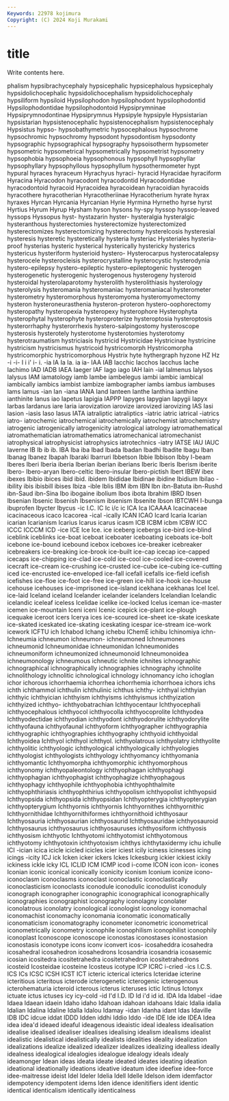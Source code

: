 ```yaml
---
Keywords: 22978 kojimura
Copyright: (C) 2024 Koji Murakami
---
```


# title

Write contents here.



phalism hypsibrachycephaly hypsicephalic hypsicephalous hypsicephaly
hypsidolichocephalic hypsidolichocephalism hypsidolichocephaly hypsiliform hypsiloid Hypsilophodon hypsilophodont hypsilophodontid Hypsilophodontidae hypsilophodontoid
Hypsiprymninae Hypsiprymnodontinae Hypsiprymnus Hypsipyle hypsipyle Hypsistarian hypsistarian hypsistenocephalic hypsistenocephalism hypsistenocephaly
Hypsistus hypso- hypsobathymetric hypsocephalous hypsochrome hypsochromic hypsochromy hypsodont hypsodontism hypsodonty
hypsographic hypsographical hypsography hypsoisotherm hypsometer hypsometric hypsometrical hypsometrically hypsometrist hypsometry
hypsophobia hypsophoeia hypsophonous hypsophyll hypsophyllar hypsophyllary hypsophyllous hypsophyllum hypsothermometer hypt
hypural hyraces hyraceum Hyrachyus hyraci- hyracid Hyracidae hyraciform Hyracina Hyracodon
hyracodont hyracodontid Hyracodontidae hyracodontoid hyracoid Hyracoidea hyracoidean hyracoidian hyracoids hyracothere
hyracotherian Hyracotheriinae Hyracotherium hyrate hyrax hyraxes Hyrcan Hyrcania Hyrcanian Hyrie
Hyrmina Hyrnetho hyrse hyrst Hyrtius Hyrum Hyrup Hysham hyson hysons
hy-spy hyssop hyssop-leaved hyssops Hyssopus hyst- hystazarin hyster- hysteralgia hysteralgic
hysteranthous hysterectomies hysterectomize hysterectomized hysterectomizes hysterectomizing hysterectomy hysterelcosis hysteresial hysteresis
hysteretic hysteretically hysteria hysteriac Hysteriales hysteria-proof hysterias hysteric hysterical hysterically
hystericky hysterics hystericus hysteriform hysterioid hystero- Hysterocarpus hysterocatalepsy hysterocele hysterocleisis
hysterocrystalline hysterocystic hysterodynia hystero-epilepsy hystero-epileptic hystero-epileptogenic hysterogen hysterogenetic hysterogenic hysterogenous
hysterogeny hysteroid hysteroidal hysterolaparotomy hysterolith hysterolithiasis hysterology hysterolysis hysteromania hysteromaniac
hysteromaniacal hysterometer hysterometry hysteromorphous hysteromyoma hysteromyomectomy hysteron hysteroneurasthenia hysteron-proteron hystero-oophorectomy
hysteropathy hysteropexia hysteropexy hysterophore Hysterophyta hysterophytal hysterophyte hysteroproterize hysteroptosia hysteroptosis
hysterorrhaphy hysterorrhexis hystero-salpingostomy hysteroscope hysterosis hysterotely hysterotome hysterotomies hysterotomy hysterotraumatism
hystriciasis hystricid Hystricidae Hystricinae hystricine hystricism hystricismus hystricoid hystricomorph Hystricomorpha
hystricomorphic hystricomorphous Hystrix hyte hythergraph hyzone HZ Hz -i -i-
I i i' i- i. -ia IA Ia Ia. ia
ia- IAA IAB Iacchic Iacchos Iacchus Iache Iachimo IAD IADB
IAEA Iaeger IAF Iago iago IAH Iain -ial Ialmenus Ialysos
Ialysus IAM iamatology iamb Iambe iambelegus iambi iambic iambical iambically
iambics iambist iambize iambographer iambs iambus iambuses Iams Iamus -ian
Ian -iana IANA Iand Ianteen Ianthe Ianthina ianthine ianthinite Ianus
iao Iapetus Iapigia IAPPP Iapyges Iapygian Iapygii Iapyx Iarbas Iardanus
iare Iaria iarovization iarovize iarovized iarovizing IAS Iasi Iasion -iasis
Iaso Iasus IATA iatraliptic iatraliptics -iatric iatric iatrical -iatrics iatro-
iatrochemic iatrochemical iatrochemically iatrochemist iatrochemistry iatrogenic iatrogenically iatrogenicity iatrological iatrology
iatromathematical iatromathematician iatromathematics iatromechanical iatromechanist iatrophysical iatrophysicist iatrophysics iatrotechnics -iatry
IATSE IAU IAUC Iaverne IB Ib ib ib. IBA Iba
iba Ibad Ibada Ibadan Ibadhi Ibadite Ibagu Iban Ibanag Ibanez
Ibapah Ibaraki Ibarruri Ibbetson Ibbie Ibbison Ibby I-beam Iberes Iberi
Iberia iberia Iberian iberian iberians Iberic Iberis Iberism iberite Ibero-
Ibero-aryan Ibero-celtic Ibero-insular Ibero-pictish Ibert IBEW ibex ibexes Ibibio ibices
ibid ibid. ibidem Ibididae Ibidinae ibidine Ibidium Ibilao -ibility ibis
ibisbill ibises Ibiza -ible Iblis IBM ibm IBN Ibn ibn-Batuta
ibn-Rushd ibn-Saud ibn-Sina Ibo ibogaine ibolium Ibos ibota Ibrahim IBRD
Ibsen Ibsenian Ibsenic Ibsenish Ibsenism ibsenism Ibsenite Ibson IBTCWH I-bunga
ibuprofen Ibycter Ibycus -ic I.C. IC Ic i/c ic ICA
Ica ICAAAA Icacinaceae icacinaceous icaco Icacorea -ical -ically ICAN ICAO
Icard Icaria Icarian icarian Icarianism Icarius Icarus icarus icasm ICB
ICBM icbm ICBW ICC ICCC ICCCM ICD -ice ICE Ice
Ice. ice iceberg icebergs ice-bird ice-blind iceblink iceblinks ice-boat iceboat
iceboater iceboating iceboats ice-bolt icebone ice-bound icebound icebox iceboxes ice-breaker
icebreaker icebreakers ice-breaking ice-brook ice-built ice-cap icecap ice-capped icecaps ice-chipping
ice-clad ice-cold ice-cool ice-cooled ice-covered icecraft ice-cream ice-crushing ice-crusted ice-cube
ice-cubing ice-cutting iced ice-encrusted ice-enveloped ice-fall icefall icefalls ice-field icefish
icefishes ice-floe ice-foot ice-free ice-green ice-hill ice-hook ice-house icehouse icehouses
ice-imprisoned ice-island icekhana icekhanas Icel Icel. ice-laid Iceland iceland Icelander
icelander icelanders Icelandian Icelandic icelandic iceleaf iceless Icelidae icelike ice-locked
Icelus iceman ice-master icemen ice-mountain Iceni iceni Icenic icepick ice-plant
ice-plough icequake iceroot icers Icerya ices ice-scoured ice-sheet ice-skate iceskate
ice-skated iceskated ice-skating iceskating icespar ice-stream ice-work icework ICFTU ich
Ichabod Ichang ichebu IChemE ichibu Ichinomiya ichn- Ichneumia ichneumon ichneumon-
ichneumoned Ichneumones ichneumonid Ichneumonidae ichneumonidan Ichneumonides ichneumoniform ichneumonized ichneumonoid Ichneumonoidea
ichneumonology ichneumous ichneutic ichnite ichnites ichnographic ichnographical ichnographically ichnographies ichnography
ichnolite ichnolithology ichnolitic ichnological ichnology ichnomancy icho ichoglan ichor ichorous
ichorrhaemia ichorrhea ichorrhemia ichorrhoea ichors ichs ichth ichthammol ichthulin ichthulinic
ichthus ichthy- ichthyal ichthyian ichthyic ichthyician ichthyism ichthyisms ichthyismus ichthyization
ichthyized ichthyo- ichthyobatrachian Ichthyocentaur Ichthyocephali ichthyocephalous ichthyocol ichthyocolla ichthyocoprolite Ichthyodea
Ichthyodectidae ichthyodian ichthyodont ichthyodorulite ichthyodorylite ichthyofauna ichthyofaunal ichthyoform ichthyographer ichthyographia
ichthyographic ichthyographies ichthyography ichthyoid ichthyoidal Ichthyoidea Ichthyol ichthyol ichthyol. ichthyolatrous
ichthyolatry ichthyolite ichthyolitic ichthyologic ichthyological ichthyologically ichthyologies ichthyologist ichthyologists ichthyology
ichthyomancy ichthyomania ichthyomantic Ichthyomorpha ichthyomorphic ichthyomorphous ichthyonomy ichthyopaleontology ichthyophagan ichthyophagi
ichthyophagian ichthyophagist ichthyophagize ichthyophagous ichthyophagy ichthyophile ichthyophobia ichthyophthalmite ichthyophthiriasis ichthyophthirius
ichthyopolism ichthyopolist ichthyopsid Ichthyopsida ichthyopsida ichthyopsidan Ichthyopterygia ichthyopterygian ichthyopterygium Ichthyornis
ichthyornis Ichthyornithes ichthyornithic Ichthyornithidae Ichthyornithiformes ichthyornithoid ichthyosaur Ichthyosauria ichthyosaurian ichthyosaurid
Ichthyosauridae ichthyosauroid Ichthyosaurus ichthyosaurus ichthyosauruses ichthyosiform ichthyosis ichthyosism ichthyotic Ichthyotomi
ichthyotomist ichthyotomous ichthyotomy ichthyotoxin ichthyotoxism ichthys ichthytaxidermy ichu ichulle ICI
-ician icica icicle icicled icicles icier iciest icily iciness icinesses
icing icings -icity ICJ ick Icken icker ickers Ickes Ickesburg
ickier ickiest ickily ickiness ickle icky ICL ICLID ICM ICMP
icod i-come ICON icon icon- icones Iconian iconic iconical iconically
iconicity iconism Iconium iconize icono- iconoclasm iconoclasms iconoclast iconoclastic iconoclastically
iconoclasticism iconoclasts iconodule iconodulic iconodulist iconoduly iconograph iconographer iconographic iconographical
iconographically iconographies iconographist iconography iconolagny iconolater iconolatrous iconolatry iconological iconologist
iconology iconomachal iconomachist iconomachy iconomania iconomatic iconomatically iconomaticism iconomatography iconometer
iconometric iconometrical iconometrically iconometry iconophile iconophilism iconophilist iconophily iconoplast Iconoscope
iconoscope iconostas iconostases iconostasion iconostasis iconotype icons iconv iconvert icos-
icosaheddra icosahedra icosahedral icosahedron icosahedrons Icosandria icosandria icosasemic icosian icositedra
icositetrahedra icositetrahedron icositetrahedrons icosteid Icosteidae icosteine Icosteus icotype ICP ICRC
i-cried -ics I.C.S. ICS ICs ICSC ICSH ICST ICT icteric
icterical icterics Icteridae icterine icteritious icteritous icterode icterogenetic icterogenic icterogenous
icterohematuria icteroid icterous icterus icteruses ictic Ictinus Ictonyx ictuate ictus
ictuses icy icy-cold -id I'd I.D. ID Id i'd id
id. IDA Ida Idabel -idae Idaea Idaean idaein Idaho idaho
Idahoan idahoan idahoans Idaic Idalia idalia Idalian Idalina Idaline Idalla
Idalou Idamay -idan Idanha idant Idas Idaville IDB IDC idcue
iddat IDDD Idden iddhi Iddio Iddo -ide IDE Ide ide
IDEA Idea idea idea'd ideaed ideaful ideagenous ideaistic ideal idealess
idealisation idealise idealised idealiser idealises idealising idealism idealisms idealist idealistic
idealistical idealistically idealists idealities ideality idealization idealizations idealize idealized idealizer
idealizes idealizing idealless ideally idealness idealogical idealogies idealogue idealogy ideals
idealy ideamonger Idean ideas ideata ideate ideated ideates ideating ideation
ideational ideationally ideations ideative ideatum idee ideefixe idee-force idee-maitresse ideist
Idel Ideler Idelia Idell Idelle Idelson idem idemfactor idempotency idempotent
idems Iden idence idenitifiers ident identic identical identicalism identically identicalness
